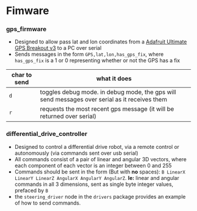 # Fimware

### gps_firmware
- Designed to allow pass lat and lon coordinates from a [Adafruit Ultimate GPS Breakout v3](https://www.adafruit.com/product/746) to a PC over serial
- Sends messages in the form `GPS,lat,lon,has_gps_fix`, where `has_gps_fix` is a 1 or 0 representing whether or not the GPS has a fix

char to send | what it does
-------------| ------------
`d` | toggles debug mode. in debug mode, the gps will send messages over serial as it receives them
`r` | requests the most recent gps message (it will be returned over serial)

### differential_drive_controller
- Designed to control a differential drive robot, via a remote control or autonomously (via commands sent over usb serial)
- All commands consist of a pair of linear and angular 3D vectors, where each component of each vector is an integer between 0 and 255
- Commands should be sent in the form (But with **no** spaces): `B LinearX LinearY LinearZ AngularX AngularY AngularZ`. **Ie:** linear and angular commands in all 3 dimensions, sent as single byte integer values, prefaced by `B`
- the `steering_driver` node in the `drivers` package provides an example of how to send commands.

